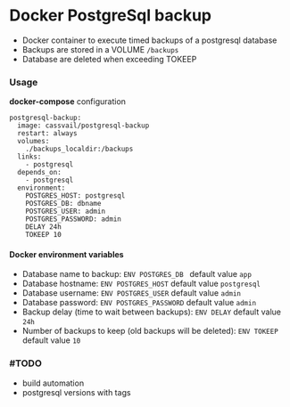 # Docker PostgreSql backup

* Docker container to execute timed backups of a postgresql database
* Backups are stored in a VOLUME ``/backups``
* Database are deleted when exceeding TOKEEP

### Usage

**docker-compose** configuration

```
postgresql-backup:
  image: cassvail/postgresql-backup
  restart: always
  volumes:
    ./backups_localdir:/backups
  links:
    - postgresql
  depends_on:
    - postgresql
  environment:
    POSTGRES_HOST: postgresql
    POSTGRES_DB: dbname
    POSTGRES_USER: admin
    POSTGRES_PASSWORD: admin
    DELAY 24h
    TOKEEP 10
```

#### Docker environment variables

* Database name to backup:
  ```ENV POSTGRES_DB ``` default value ```app```
* Database hostname:
  ```ENV POSTGRES_HOST``` default value ```postgresql```
* Database username:
  ```ENV POSTGRES_USER``` default value ```admin```
* Database password:
  ```ENV POSTGRES_PASSWORD``` default value ```admin```
* Backup delay (time to wait between backups):
  ```ENV DELAY``` default value ```24h```
* Number of backups to keep (old backups will be deleted):
  ```ENV TOKEEP``` default value ```10```

### #TODO

* build automation
* postgresql versions with tags
